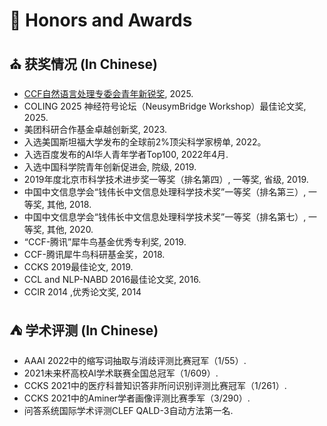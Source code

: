 
# 🌼 Honors and Awards
## ⛪ 获奖情况 (In Chinese)
- [CCF自然语言处理专委会青年新锐奖](http://tcci.ccf.org.cn/award2025.php), 2025.
- COLING 2025 神经符号论坛（NeusymBridge Workshop）最佳论文奖, 2025.
- 美团科研合作基金卓越创新奖, 2023.
- 入选美国斯坦福大学发布的全球前2%顶尖科学家榜单, 2022。
- 入选百度发布的AI华人青年学者Top100, 2022年4月.
- 入选中国科学院青年创新促进会, 院级, 2019.
- 2019年度北京市科学技术进步奖一等奖（排名第四）, 一等奖, 省级, 2019.
- 中国中文信息学会“钱伟长中文信息处理科学技术奖”一等奖（排名第三）, 一等奖, 其他, 2018.
- 中国中文信息学会“钱伟长中文信息处理科学技术奖”一等奖（排名第七）, 一等奖, 其他, 2020.
- “CCF-腾讯”犀牛鸟基金优秀专利奖, 2019.
- CCF-腾讯犀牛鸟科研基金奖，2018.
- CCKS 2019最佳论文, 2019.
- CCL and NLP-NABD 2016最佳论文奖, 2016.
- CCIR 2014 ,优秀论文奖, 2014 



## ⛺ 学术评测 (In Chinese)
- AAAI 2022中的缩写词抽取与消歧评测比赛冠军（1/55）.
- 2021未来杯高校AI学术联赛全国总冠军（1/609）.
- CCKS 2021中的医疗科普知识答非所问识别评测比赛冠军（1/261）.
- CCKS 2021中的Aminer学者画像评测比赛季军（3/290）.
- 问答系统国际学术评测CLEF QALD-3自动方法第一名.